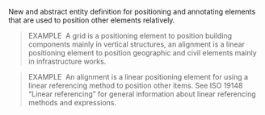 ﻿New and abstract entity definition for positioning and annotating elements that are used to position other elements relatively.

> EXAMPLE&nbsp; A grid is a positioning element to position building components mainly in vertical structures, an alignment is a linear positioning element to position geographic and civil elements mainly in infrastructure works.

> EXAMPLE&nbsp; An alignment is a linear positioning element for using a linear referencing method to position other items. See ISO 19148 “Linear referencing” for general information about linear referencing methods and expressions.